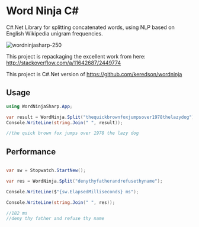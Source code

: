 Word Ninja C#
==========

C#.Net Library for splitting concatenated words, using NLP based on English Wikipedia unigram frequencies.

![wordninjasharp-250](https://user-images.githubusercontent.com/1277302/229291849-d5b1b9c3-ee41-4722-a5db-c00aaa51909e.jpg)

This project is repackaging the excellent work from here: http://stackoverflow.com/a/11642687/2449774

This project is C#.Net version of https://github.com/keredson/wordninja

Usage
-----

```csharp
using WordNinjaSharp.App;

var result = WordNinja.Split("thequickbrownfoxjumpsover1978thelazydog");
Console.WriteLine(string.Join(" ", result));

//the quick brown fox jumps over 1978 the lazy dog

```

Performance
-----

```csharp

var sw = Stopwatch.StartNew();

var res = WordNinja.Split("denythyfatherandrefusethyname");

Console.WriteLine($"{sw.ElapsedMilliseconds} ms");

Console.WriteLine(string.Join(" ", res));

//182 ms
//deny thy father and refuse thy name

```        
